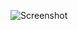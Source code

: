 ![Screenshot](https://raw.githubusercontent.com/Cryakl/Ultimate-RAT-Collection/refs/heads/main/SilentSpy/Silentspy1.0/Screenshot.png)

